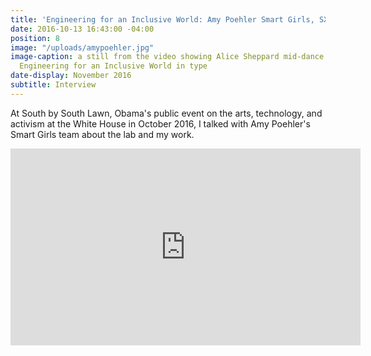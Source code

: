 ```yaml
---
title: 'Engineering for an Inclusive World: Amy Poehler Smart Girls, SXSL'
date: 2016-10-13 16:43:00 -04:00
position: 8
image: "/uploads/amypoehler.jpg"
image-caption: a still from the video showing Alice Sheppard mid-dance in Seoul, with
  Engineering for an Inclusive World in type
date-display: November 2016
subtitle: Interview
---
```


At South by South Lawn, Obama's public event on the arts, technology, and activism at the White House in October 2016, I talked with Amy Poehler's Smart Girls team about the lab and my work. 

<iframe width="560" height="315" src="https://www.youtube.com/embed/Arbk_xnXUcc" frameborder="0" allowfullscreen></iframe>